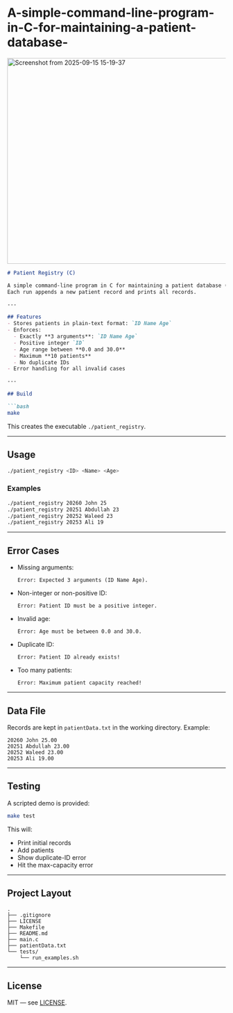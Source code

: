 # A-simple-command-line-program-in-C-for-maintaining-a-patient-database-

<img width="1117" height="473" alt="Screenshot from 2025-09-15 15-19-37" src="https://github.com/user-attachments/assets/cb40482e-f5fd-4ce4-b080-0db8b3d57238" />

````markdown
# Patient Registry (C)

A simple command-line program in C for maintaining a patient database (`patientData.txt`).  
Each run appends a new patient record and prints all records.

---

## Features
- Stores patients in plain-text format: `ID Name Age`
- Enforces:
  - Exactly **3 arguments**: `ID Name Age`
  - Positive integer `ID`
  - Age range between **0.0 and 30.0**
  - Maximum **10 patients**
  - No duplicate IDs
- Error handling for all invalid cases

---

## Build

```bash
make
````

This creates the executable `./patient_registry`.

---

## Usage

```bash
./patient_registry <ID> <Name> <Age>
```

### Examples

```bash
./patient_registry 20260 John 25
./patient_registry 20251 Abdullah 23
./patient_registry 20252 Waleed 23
./patient_registry 20253 Ali 19
```

---

## Error Cases

* Missing arguments:

  ```
  Error: Expected 3 arguments (ID Name Age).
  ```

* Non-integer or non-positive ID:

  ```
  Error: Patient ID must be a positive integer.
  ```

* Invalid age:

  ```
  Error: Age must be between 0.0 and 30.0.
  ```

* Duplicate ID:

  ```
  Error: Patient ID already exists!
  ```

* Too many patients:

  ```
  Error: Maximum patient capacity reached!
  ```

---

## Data File

Records are kept in `patientData.txt` in the working directory.
Example:

```
20260 John 25.00
20251 Abdullah 23.00
20252 Waleed 23.00
20253 Ali 19.00
```

---

## Testing

A scripted demo is provided:

```bash
make test
```

This will:

* Print initial records
* Add patients
* Show duplicate-ID error
* Hit the max-capacity error

---

## Project Layout

```
.
├── .gitignore
├── LICENSE
├── Makefile
├── README.md
├── main.c
├── patientData.txt
└── tests/
    └── run_examples.sh
```

---

## License

MIT — see [LICENSE](LICENSE).


